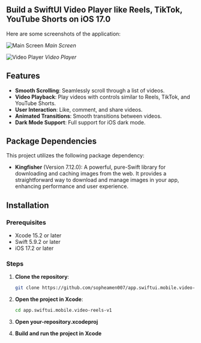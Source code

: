 ## Build a SwiftUI Video Player like Reels, TikTok, YouTube Shorts on iOS 17.0

Here are some screenshots of the application:

![Main Screen](https://github.com/user-attachments/assets/fde8a998-de17-43ca-bb19-886f6411a5db)
*Main Screen*

![Video Player]([Screenshots/video_player.png](https://github.com/user-attachments/assets/aefd4e93-0077-4d56-9003-7e655e21aca6))
*Video Player*

## Features

- **Smooth Scrolling**: Seamlessly scroll through a list of videos.
- **Video Playback**: Play videos with controls similar to Reels, TikTok, and YouTube Shorts.
- **User Interaction**: Like, comment, and share videos.
- **Animated Transitions**: Smooth transitions between videos.
- **Dark Mode Support**: Full support for iOS dark mode.

## Package Dependencies

This project utilizes the following package dependency:

- **Kingfisher** (Version 7.12.0): A powerful, pure-Swift library for downloading and caching images from the web. It provides a straightforward way to download and manage images in your app, enhancing performance and user experience.


## Installation

### Prerequisites

- Xcode 15.2 or later
- Swift 5.9.2 or later
- iOS 17.2 or later

### Steps

1. **Clone the repository**:

   ```bash
   git clone https://github.com/sopheamen007/app.swiftui.mobile.video-reels-v1.git
   
2. **Open the project in Xcode**:

   ```bash
   cd app.swiftui.mobile.video-reels-v1

3. **Open your-repository.xcodeproj**
4. **Build and run the project in Xcode**

